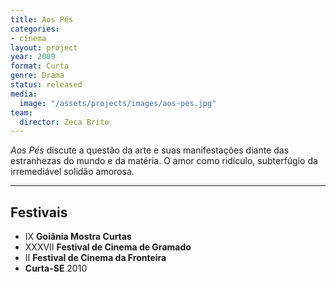 ```yaml
---
title: Aos Pés
categories:
- cinema
layout: project
year: 2009
format: Curta
genre: Drama
status: released
media:
  image: "/assets/projects/images/aos-pes.jpg"
team:
  director: Zeca Brito
---
```


_Aos Pés_ discute a questão da arte e suas manifestações diante das estranhezas do mundo e da matéria. O amor como ridículo, subterfúgio da irremediável solidão amorosa.

---

## Festivais

* IX **Goiânia Mostra Curtas**
* XXXVII **Festival de Cinema de Gramado**
* II **Festival de Cinema da Fronteira**
* **Curta-SE** 2010
